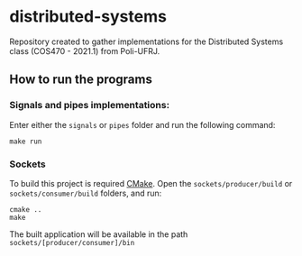 # distributed-systems
Repository created to gather implementations for the Distributed Systems class (COS470 - 2021.1) from Poli-UFRJ.

## How to run the programs

### Signals and pipes implementations:

Enter either the `signals` or `pipes` folder and run the following command:
```
make run
```


### Sockets
To build this project is required [CMake](https://cmake.org/). Open the `sockets/producer/build` or `sockets/consumer/build` folders, and run:
``` shell
cmake ..
make
```
The built application will be available in the path `sockets/[producer/consumer]/bin`
